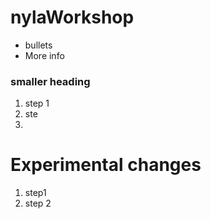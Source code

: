 # nylaWorkshop



* bullets
* More info



### smaller heading



1. step 1
2. ste
3. ​

# Experimental changes

1. step1
2. step 2
